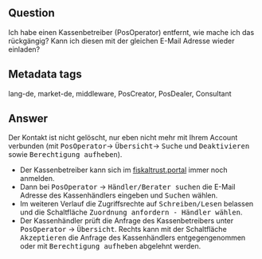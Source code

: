 ## Question

Ich habe einen Kassenbetreiber (PosOperator) entfernt, wie mache ich das rückgängig? 
Kann ich diesen mit der gleichen E-Mail Adresse wieder einladen?

## Metadata tags

lang-de, market-de, middleware, PosCreator, PosDealer, Consultant

## Answer

Der Kontakt ist nicht gelöscht, nur eben nicht mehr mit Ihrem Account verbunden
(mit <kbd>PosOperator</kbd>&rarr; <kbd>Übersicht</kbd>&rarr; <kbd>Suche</kbd> und <kbd>Deaktivieren</kbd> sowie <kbd>Berechtigung aufheben</kbd>). 
* Der Kassenbetreiber kann sich im [fiskaltrust.portal](https://portal.fiskaltrust.de/Account/Login?returnUrl=%2fHome%2fDashboard) immer noch anmelden.
* Dann bei <kbd>PosOperator</kbd>  &rarr;  <kbd>Händler/Berater suchen</kbd> die E-Mail Adresse des Kassenhändlers eingeben und <kbd>Suchen</kbd> wählen.
* Im weiteren Verlauf die Zugriffsrechte auf <kbd>Schreiben/Lesen</kbd> belassen und die Schaltfläche <kbd>Zuordnung anfordern - Händler wählen</kbd>.
* Der Kassenhändler prüft die Anfrage des Kassenbetreibers unter <kbd>PosOperator</kbd>  &rarr;  <kbd>Übersicht</kbd>. 
Rechts kann mit der Schaltfläche <kbd>Akzeptieren</kbd> die Anfrage des Kassenhändlers entgegengenommen oder mit <kbd>Berechtigung aufheben</kbd> abgelehnt werden.
